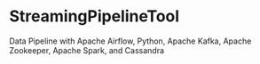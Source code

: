 # StreamingPipelineTool
Data Pipeline with Apache Airflow, Python, Apache Kafka, Apache Zookeeper, Apache Spark, and Cassandra
